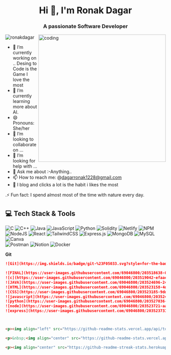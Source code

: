 





<h1 align="center">Hi 👋, I'm Ronak Dagar</h1>
<h3 align="center">A passionate Software Developer</h3>

<img align="right" width="400px" src="https://media3.giphy.com/media/v1.Y2lkPTc5MGI3NjExdjV2Y2NyazN1azF4MDhneHBqc2JvdHp4bzdqazllZ2Fsd2NpcTN4MCZlcD12MV9pbnRlcm5hbF9naWZfYnlfaWQmY3Q9Zw/m0Z1LPu6flQDS/giphy.webp" alt="coding">

<p align="left"> <img src="https://komarev.com/ghpvc/?username=ronakdagar&label=Profile%20views&color=0e75b6&style=flat" alt="ronakdagar" /> </p>


- 🔭 I’m currently working on .. Desing to Code is the Game I love the most
- 🌱 I’m currently learning more about AI.
- 😄 Pronouns: She/her
- 👯 I’m looking to collaborate on ...
- 🤔 I’m looking for help with ...
- 💬 Ask me about :-Anything..
- 📫 How to reach me: @dagarronak1228@gmail.com
- 🤳 I blog and clicks a lot is the habit i likes the most

.⚡ Fun fact: I spend almost most of the time with nature every day.


  


## 💻 Tech Stack & Tools
![C](https://img.shields.io/badge/c-%2300f.svg?style=for-the-badge&logo=&logoColor=white) 
![C++](https://img.shields.io/badge/c++-%23239120.svg?style=for-the-badge&logo=c++&logoColor=white)
![Java](https://img.shields.io/badge/java-%23ED8B00.svg?style=for-the-badge&logo=java&logoColor=white)
![JavaScript](https://img.shields.io/badge/javascript-%23323330.svg?style=for-the-badge&logo=javascript&logoColor=%23F7DF1E)
![Python](https://img.shields.io/badge/python-3670A0?style=for-the-badge&logo=python&logoColor=ffdd54) 
![Solidity](https://img.shields.io/badge/Solidity-%23363636.svg?style=for-the-badge&logo=solidity&logoColor=white) 
![Netlify](https://img.shields.io/badge/netlify-%23000000.svg?style=for-the-badge&logo=netlify&logoColor=#00C7B7) 
![NPM](https://img.shields.io/badge/NPM-%23000000.svg?style=for-the-badge&logo=npm&logoColor=white) 
![NodeJS](https://img.shields.io/badge/node.js-6DA55F?style=for-the-badge&logo=node.js&logoColor=white) 
![React](https://img.shields.io/badge/react-%2320232a.svg?style=for-the-badge&logo=react&logoColor=%2361DAFB)
![TailwindCSS](https://img.shields.io/badge/tailwindcss-%2338B2AC.svg?style=for-the-badge&logo=tailwind-css&logoColor=white)
![Express.js](https://img.shields.io/badge/express.js-%23404d59.svg?style=for-the-badge&logo=express&logoColor=%2361DAFB) 
![MongoDB](https://img.shields.io/badge/MongoDB-%234ea94b.svg?style=for-the-badge&logo=mongodb&logoColor=white) 
![MySQL](https://img.shields.io/badge/mysql-%2300f.svg?style=for-the-badge&logo=mysql&logoColor=white)
![Canva](https://img.shields.io/badge/Canva-%2300C4CC.svg?style=for-the-badge&logo=Canva&logoColor=white)  
![Postman](https://img.shields.io/badge/Postman-FF6C37?style=for-the-badge&logo=postman&logoColor=white) 
![Notion](https://img.shields.io/badge/Notion-%23000000.svg?style=for-the-badge&logo=notion&logoColor=white) 
![Docker](https://img.shields.io/badge/docker-%230db7ed.svg?style=for-the-badge&logo=docker&logoColor=white)


**Git**
```markdown
![Git](https://img.shields.io/badge/git-%23F05033.svg?style=for-the-badge&logo=git&logoColor=white)

![FINAL](https://user-images.githubusercontent.com/69046800/203518638-0341aba9-c8c4-45fd-87c3-b79daa834aff.png) 
![c](https://user-images.githubusercontent.com/69046800/203519042-efaacc88-7cd5-4c77-8d7f-d876d50ce6fa.png)
![JAVA](https://user-images.githubusercontent.com/69046800/203524696-24de23d1-c3ba-44e0-9e77-09efc6198e2d.png)
![HTML](https://user-images.githubusercontent.com/69046800/203523158-4d11e4fa-3f35-4d51-af22-d4ca0c7581eb.png)
![CSS](https://user-images.githubusercontent.com/69046800/203523185-9dd9c124-7da7-4498-b693-aa462bba7b36.png)
![javascript](https://user-images.githubusercontent.com/69046800/203524298-1d81624c-84f2-49f6-b6b3-b8d6d29268df.png)
![python](https://user-images.githubusercontent.com/69046800/203527036-1e0b266e-d1fb-4969-9ec7-1b9187d1d158.png)
![node](https://user-images.githubusercontent.com/69046800/203523721-aa3e4887-18d0-4840-a672-c188af3dcb76.png)
![express](https://user-images.githubusercontent.com/69046800/203523731-949b299c-39d0-4dcb-a8df-dce8637ac254.png)



<p><img align="left" src="https://github-readme-stats.vercel.app/api/top-langs?username=ronakdagar&show_icons=true&locale=en&layout=compact" alt="ronakdagar" /></p>

<p>&nbsp;<img align="center" src="https://github-readme-stats.vercel.app/api?username=ronakdagar&show_icons=true&locale=en" alt="ronakdagar" /></p>

<p><img align="center" src="https://github-readme-streak-stats.herokuapp.com/?user=ronakdagar&" alt="ronakdagar" /></p>
